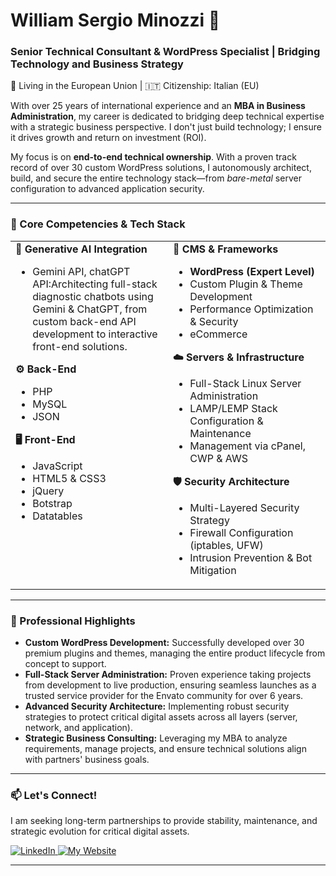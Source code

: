 # William Sergio Minozzi 👋
### Senior Technical Consultant & WordPress Specialist | Bridging Technology and Business Strategy

<p align="left">
  📍 Living in the European Union | 🇮🇹 Citizenship: Italian (EU)
</p>

With over 25 years of international experience and an **MBA in Business Administration**, my career is dedicated to bridging deep technical expertise with a strategic business perspective. I don't just build technology; I ensure it drives growth and return on investment (ROI).

My focus is on **end-to-end technical ownership**. With a proven track record of over 30 custom WordPress solutions, I autonomously architect, build, and secure the entire technology stack—from *bare-metal* server configuration to advanced application security.

---

### 🚀 Core Competencies & Tech Stack

<table>
  <tr>
    <td valign="top" width="50%">
      <strong>🤖 Generative AI Integration</strong>
      <ul>
        <li>Gemini API, chatGPT API:Architecting full-stack diagnostic chatbots using Gemini & ChatGPT, from custom back-end API development to interactive front-end solutions.</li>
      </ul>
      <strong>⚙️ Back-End</strong>
      <ul>
        <li>PHP</li>
        <li>MySQL</li>
        <li>JSON</li>
      </ul>
      <strong>🖥️ Front-End</strong>
      <ul>
        <li>JavaScript</li>
        <li>HTML5 & CSS3</li>
        <li>jQuery</li>
        <li>Botstrap</li>
        <li>Datatables</li>
      </ul>
    </td>
    <td valign="top" width="50%">
      <strong>🚀 CMS & Frameworks</strong>
      <ul>
        <li><strong>WordPress (Expert Level)</strong></li>
        <li>Custom Plugin & Theme Development</li>
        <li>Performance Optimization & Security</li>
          <li>eCommerce</li>
      </ul>
      <strong>☁️ Servers & Infrastructure</strong>
      <ul>
        <li>Full-Stack Linux Server Administration</li>
        <li>LAMP/LEMP Stack Configuration & Maintenance</li>
        <li>Management via cPanel, CWP & AWS</li>
      </ul>
      <strong>🛡️ Security Architecture</strong>
      <ul>
        <li>Multi-Layered Security Strategy</li>
        <li>Firewall Configuration (iptables, UFW)</li>
        <li>Intrusion Prevention & Bot Mitigation</li>
      </ul>
    </td>
  </tr>
</table>

---

### 🎯 Professional Highlights

-   **Custom WordPress Development:** Successfully developed over 30 premium plugins and themes, managing the entire product lifecycle from concept to support.
-   **Full-Stack Server Administration:** Proven experience taking projects from development to live production, ensuring seamless launches as a trusted service provider for the Envato community for over 6 years.
-   **Advanced Security Architecture:** Implementing robust security strategies to protect critical digital assets across all layers (server, network, and application).
-   **Strategic Business Consulting:** Leveraging my MBA to analyze requirements, manage projects, and ensure technical solutions align with partners' business goals.

---




### 📫 Let's Connect!

I am seeking long-term partnerships to provide stability, maintenance, and strategic evolution for critical digital assets.

<p>
  <!-- Link do LinkedIn -->
  <a href="https://www.linkedin.com/in/sergiominozzi/" target="_blank">
    <img src="https://img.shields.io/badge/LinkedIn-0077B5?style=for-the-badge&logo=linkedin&logoColor=white" alt="LinkedIn">
  </a>
  
  <!-- ✨ NOVO LINK PARA O SITE ✨ (Lembre-se de trocar o URL) -->
  <a href="https://sergiominozzi.com" target="_blank">
    <img src="https://img.shields.io/badge/Website-4A90E2?style=for-the-badge&logo=firefox-browser&logoColor=white" alt="My Website">
  </a>
  

</p>

---


